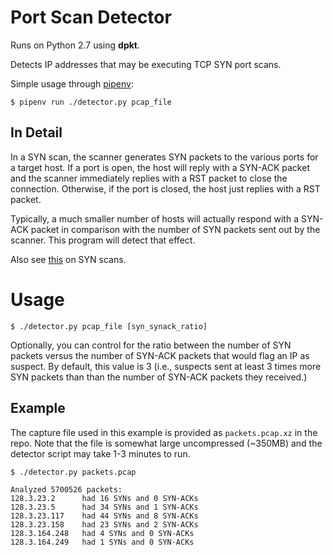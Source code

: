 # Port Scan Detector

Runs on Python 2.7 using **dpkt**.

Detects IP addresses that may be executing TCP SYN port scans.

Simple usage through [pipenv](https://pipenv.readthedocs.io/en/latest/):

	$ pipenv run ./detector.py pcap_file

## In Detail

In a SYN scan, the scanner generates SYN packets to the various ports for a target host. If a port is open, the host will reply with a SYN-ACK packet and the scanner immediately replies with a RST packet to close the connection. Otherwise, if the port is closed, the host just replies with a RST packet.

Typically, a much smaller number of hosts will actually respond with a SYN-ACK packet in comparison with the number of SYN packets sent out by the scanner. This program will detect that effect.

Also see [this](https://en.wikipedia.org/wiki/Port_scanner#SYN_scanning) on SYN scans.

# Usage

	$ ./detector.py pcap_file [syn_synack_ratio]

Optionally, you can control for the ratio between the number of SYN packets versus the number of SYN-ACK packets that would flag an IP as suspect. By default, this value is 3 (i.e., suspects sent at least 3 times more SYN
packets than than the number of SYN-ACK packets they received.)

## Example

The capture file used in this example is provided as `packets.pcap.xz` in the repo. Note that the file is somewhat large uncompressed (~350MB) and the detector script may take 1-3 minutes to run.

	$ ./detector.py packets.pcap

	Analyzed 5700526 packets:
	128.3.23.2      had 16 SYNs and 0 SYN-ACKs
	128.3.23.5      had 34 SYNs and 1 SYN-ACKs
	128.3.23.117    had 44 SYNs and 8 SYN-ACKs
	128.3.23.158    had 23 SYNs and 2 SYN-ACKs
	128.3.164.248   had 4 SYNs and 0 SYN-ACKs
	128.3.164.249   had 1 SYNs and 0 SYN-ACKs
